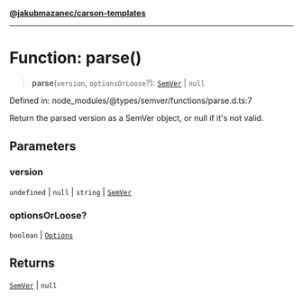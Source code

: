 [**@jakubmazanec/carson-templates**](../../../README.md)

---

# Function: parse()

> **parse**(`version`, `optionsOrLoose`?): [`SemVer`](../classes/SemVer.md) \| `null`

Defined in: node_modules/@types/semver/functions/parse.d.ts:7

Return the parsed version as a SemVer object, or null if it's not valid.

## Parameters

### version

`undefined` | `null` | `string` | [`SemVer`](../classes/SemVer.md)

### optionsOrLoose?

`boolean` | [`Options`](../interfaces/Options.md)

## Returns

[`SemVer`](../classes/SemVer.md) \| `null`
